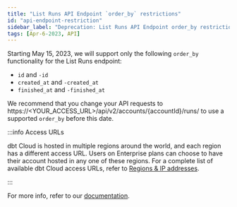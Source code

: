 ```yaml
---
title: "List Runs API Endpoint `order_by` restrictions"
id: "api-endpoint-restriction"
sidebar_label: "Deprecation: List Runs API Endpoint order_by restrictions"
tags: [Apr-6-2023, API]
---
```


Starting May 15, 2023, we will support only the following `order_by` functionality for the List Runs endpoint:

- `id` and `-id`
- `created_at` and `-created_at`
- `finished_at` and `-finished_at`

We recommend that you change your API requests to https://<YOUR_ACCESS_URL>/api/v2/accounts/{accountId}/runs/ to use a supported `order_by` before this date. 

:::info Access URLs
 
dbt Cloud is hosted in multiple regions around the world, and each region has a different access URL. Users on Enterprise plans can choose to have their account hosted in any one of these regions. For a complete list of available dbt Cloud access URLs, refer to [Regions & IP addresses](/docs/cloud/about-cloud/regions-ip-addresses).  

:::

For more info, refer to our [documentation](/dbt-cloud/api-v2#tag/Runs/operation/listRunsForAccount).
